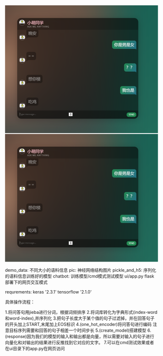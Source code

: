 ![display](https://github.com/guodalongplus/ChatBot/blob/master/pic/1.png)
![display](https://github.com/guodalongplus/ChatBot/blob/master/pic/1.png)
<p>
demo_data:      不同大小的语料信息
pic:            神经网络结构图片
pickle_and_h5:  序列化的语料信息训练好的模型
chatbot:        训练模型/cmd模式测试模型
ui/app.py       flask部署下的网页交互模式

requrements:
keras       '2.3.1'
tensorflow  '2.1.0'

具体操作流程：

1.将问答句用jieba进行分词，根据词频排序
2.将词库转化为字典形式(index-word和word-index),并序列化
3.把句子长度大于某个值的句子过滤掉，并在回答句子的开头加上START,末尾加上EOS标识
4.(one_hot_encoder)将问答句进行编码 注意目标序列需要和回答的句子相差一个时间步长
5.(create_model)搭建模型
6.(response)因为我们的模型的输入和输出都是向量，所以需要对输入的句子进行向量化和对输出的结果进行反推找到它对应的文字。
7.可以在cmd测试效果或者在ui目录下的app.py在网页访问</p>
